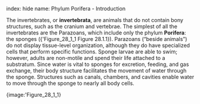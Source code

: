 index: hide
name: Phylum Porifera - Introduction

The invertebrates, or  **invertebrata**, are animals that do not contain bony structures, such as the cranium and vertebrae. The simplest of all the invertebrates are the Parazoans, which include only the phylum  **Porifera**: the sponges ({'Figure_28_1_1 Figure 28.1.1}). Parazoans (“beside animals”) do not display tissue-level organization, although they do have specialized cells that perform specific functions. Sponge larvae are able to swim; however, adults are non-motile and spend their life attached to a substratum. Since water is vital to sponges for excretion, feeding, and gas exchange, their body structure facilitates the movement of water through the sponge. Structures such as canals, chambers, and cavities enable water to move through the sponge to nearly all body cells.


{image:'Figure_28_1_1}
        
